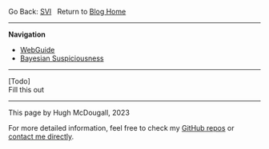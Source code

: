   
  
  
Go Back: [SVI](.\..\02_numpyro\06_SVI\page.html)	&nbsp;	Return to [Blog Home](.\..\bloghome.html)  
  
---------------------------------------------------------------------------  
**Navigation**  
* [WebGuide](.\01_nestedsampling\./page.html)  
* [Bayesian Suspiciousness](.\02_suspiciousness\./page.html)  
  
---------  
  
  
[Todo]  
Fill this out  
  
---------  
  
This page by Hugh McDougall, 2023  
  
  
  
For more detailed information, feel free to check my [GitHub repos](https://github.com/HughMcDougall/) or [contact me directly](hughmcdougallemail@gmail.com).  
  
